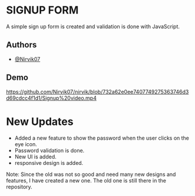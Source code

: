 
# SIGNUP FORM 

A simple sign up form is created and validation is done with JavaScript.


## Authors

- [@Nirvik07](https://github.com/Nirvik07)


## Demo

https://github.com/Nirvik07/nirvik/blob/732a62e0ee7407749275363746d3d69cdcc4f1d1/Signup%20video.mp4

# New Updates

- Added a new feature to show the password when the user clicks on the eye icon.
- Password validation is done.
- New UI is added.
- responsive design is added.

Note: Since the old was not so good and need many new designs and features, I have created a new one. The old one is still there in the repository.